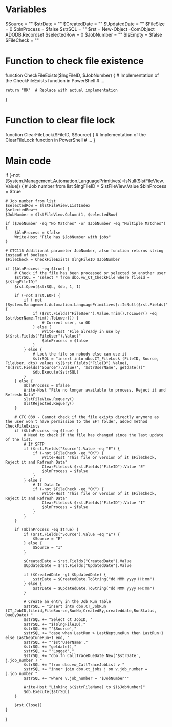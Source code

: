 # Variables
$Source = ""
$strDate = ""
$CreatedDate = ""
$UpdatedDate = ""
$FileSize = 0
$blnProcess = $false
$strSQL = ""
$rst = New-Object -ComObject ADODB.Recordset
$selectedRow = 0
$JobNumber = ""
$IsEmpty = $false
$FileCheck = ""

# Function to check file existence
function CheckFileExists($lngFileID, $JobNumber) {
    # Implementation of the CheckFileExists function in PowerShell
    # ...

    return "OK"  # Replace with actual implementation
}

# Function to clear file lock
function ClearFileLock($FileID, $Source) {
    # Implementation of the ClearFileLock function in PowerShell
    # ...
}

# Main code
if (-not [System.Management.Automation.LanguagePrimitives]::IsNull($lstFileView.Value)) {
    # Job number from list
    $lngFileID = $lstFileView.Value
    $blnProcess = $true

    # Job number from list
    $selectedRow = $lstFileView.ListIndex
    $selectedRow++
    $JobNumber = $lstFileView.Column(1, $selectedRow)

    if ($JobNumber -eq "No Matches" -or $JobNumber -eq "Multiple Matches") {
        $blnProcess = $false
        Write-Host "File has $JobNumber with jobs"
    }

    # CTC116 Additional parameter JobNumber, also function returns string instead of boolean
    $FileCheck = CheckFileExists $lngFileID $JobNumber

    if ($blnProcess -eq $true) {
        # Check if the file has been processed or selected by another user
        $strSQL = "select * from dbo.vw_CT_CheckFile where fileid = $($lngFileID)"
        $rst.Open($strSQL, $db, 1, 1)

        if (-not $rst.EOF) {
            if (-not [System.Management.Automation.LanguagePrimitives]::IsNull($rst.Fields("FileUser").Value)) {
                if ($rst.Fields("FileUser").Value.Trim().ToLower() -eq $strUserName.Trim().ToLower()) {
                    # Current user, so OK
                } else {
                    Write-Host "File already in use by $($rst.Fields("FileUser").Value)"
                    $blnProcess = $false
                }
            } else {
                # Lock the file so nobody else can use it
                $strSQL = "insert into dbo.CT_FileLock (FileID, Source, FileUser, dts) values ($($rst.Fields("FileID").Value), '$($rst.Fields("Source").Value)', '$strUserName', getdate())"
                $db.Execute($strSQL)
            }
        } else {
            $blnProcess = $false
            Write-Host "File no longer available to process, Reject it and Refresh Data"
            $lstFileView.Requery()
            $lstRejected.Requery()
        }

        # CTC 039 - Cannot check if the file exists directly anymore as the user won't have permission to the EFT folder, added method CheckFileExists
        if ($blnProcess -eq $true) {
            # Need to check if the file has changed since the last update of the list.
            # If SFTP
            if ($rst.Fields("Source").Value -eq "E") {
                if (-not $FileCheck -eq "OK") {
                    Write-Host "This file or version of it $FileCheck, Reject it and Refresh Data"
                    ClearFileLock $rst.Fields("FileID").Value "E"
                    $blnProcess = $false
                }
            } else {
                # If Data In
                if (-not $FileCheck -eq "OK") {
                    Write-Host "This file or version of it $FileCheck, Reject it and Refresh Data"
                    ClearFileLock $rst.Fields("FileID").Value "I"
                    $blnProcess = $false
                }
            }
        }

        if ($blnProcess -eq $true) {
            if ($rst.Fields("Source").Value -eq "E") {
                $Source = "E"
            } else {
                $Source = "I"
            }

            $CreatedDate = $rst.Fields("CreatedDate").Value
            $UpdatedDate = $rst.Fields("UpdatedDate").Value

            if ($CreatedDate -gt $UpdatedDate) {
                $strDate = $CreatedDate.ToString("dd MMM yyyy HH:mm")
            } else {
                $strDate = $UpdatedDate.ToString("dd MMM yyyy HH:mm")
            }

            # Create an entry in the Job Run Table
            $strSQL = "insert into dbo.CT_JobRun (CT_JobID,fileid,FileSource,RunNo,CreatedBy,createddate,RunStatus, DueByDate) "
            $strSQL += "Select ct_JobID, "
            $strSQL += "$($lngFileID),"
            $strSQL += "'$Source',"
            $strSQL += "case when LastRun > LastNeptuneRun then LastRun+1 else LastNeptuneRun+1 end, "
            $strSQL += "'$strUserName',"
            $strSQL += "getdate(),"
            $strSQL += "'Logged',"
            $strSQL += "dbo.fn_CallTraceDueDate_New('$strDate', j.job_number ) "
            $strSQL += "from dbo.vw_CallTraceJobList v "
            $strSQL += "inner join dbo.ct_jobs j on v.job_number = j.job_number "
            $strSQL += "where v.job_number = '$JobNumber'"

            Write-Host "Linking $($strFileName) to $($JobNumber)"
            $db.Execute($strSQL)
        }

        $rst.Close()
    }
}
